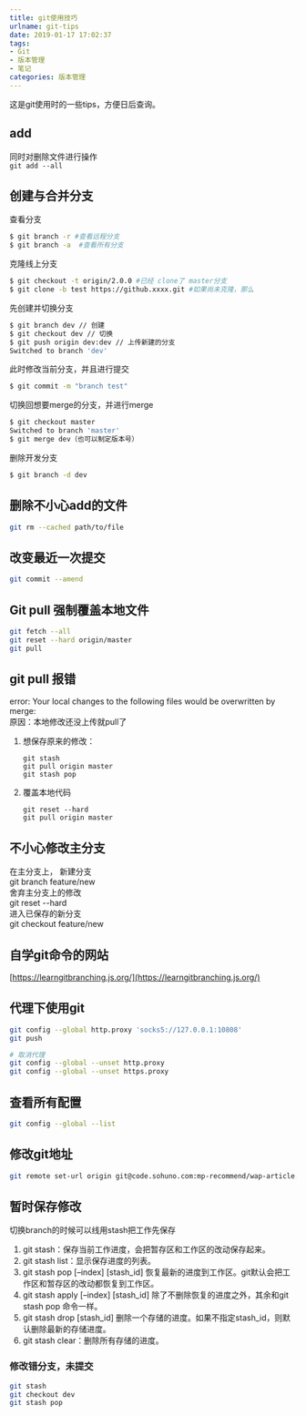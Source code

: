 ```yaml
---
title: git使用技巧
urlname: git-tips
date: 2019-01-17 17:02:37
tags: 
- Git
- 版本管理
- 笔记
categories: 版本管理
---
```

这是git使用时的一些tips，方便日后查询。
<!-- more -->

## add
同时对删除文件进行操作  
`git add --all`

## 创建与合并分支
查看分支
```bash
$ git branch -r #查看远程分支
$ git branch -a  #查看所有分支
```
克隆线上分支
```bash
$ git checkout -t origin/2.0.0 #已经 clone了 master分支
$ git clone -b test https://github.xxxx.git #如果尚未克隆，那么
```
先创建并切换分支
```bash
$ git branch dev // 创建
$ git checkout dev // 切换
$ git push origin dev:dev // 上传新建的分支
Switched to branch 'dev'
```
此时修改当前分支，并且进行提交
```bash
$ git commit -m "branch test"
```
切换回想要merge的分支，并进行merge
```bash
$ git checkout master
Switched to branch 'master'
$ git merge dev（也可以制定版本号）
```
删除开发分支
```bash
$ git branch -d dev
```

## 删除不小心add的文件
```bash
git rm --cached path/to/file
```

## 改变最近一次提交
```bash
git commit --amend
``` 

## Git pull 强制覆盖本地文件
```bash
git fetch --all   
git reset --hard origin/master   
git pull
```

## git pull 报错
error: Your local changes to the following files would be overwritten by merge:  
原因：本地修改还没上传就pull了
1. 想保存原来的修改：
    ```
    git stash
    git pull origin master
    git stash pop
    ```
2. 覆盖本地代码
    ```
    git reset --hard
    git pull origin master
    ```
    
## 不小心修改主分支
在主分支上， 新建分支  
git branch feature/new  
舍弃主分支上的修改  
git reset --hard  
进入已保存的新分支  
git checkout feature/new 

## 自学git命令的网站
[https://learngitbranching.js.org/](https://learngitbranching.js.org/)

## 代理下使用git
```bash
git config --global http.proxy 'socks5://127.0.0.1:10808'
git push

# 取消代理
git config --global --unset http.proxy 
git config --global --unset https.proxy 
```

## 查看所有配置
```bash
git config --global --list
```

## 修改git地址
```bash
git remote set-url origin git@code.sohuno.com:mp-recommend/wap-article.git
```

## 暂时保存修改
切换branch的时候可以线用stash把工作先保存
1. git stash：保存当前工作进度，会把暂存区和工作区的改动保存起来。
2. git stash list：显示保存进度的列表。
3. git stash pop [–index] [stash_id] 恢复最新的进度到工作区。git默认会把工作区和暂存区的改动都恢复到工作区。
4. git stash apply [–index] [stash_id] 除了不删除恢复的进度之外，其余和git stash pop 命令一样。
5. git stash drop [stash_id] 删除一个存储的进度。如果不指定stash_id，则默认删除最新的存储进度。
6. git stash clear：删除所有存储的进度。

### 修改错分支，未提交
```bash
git stash
git checkout dev
git stash pop
```
